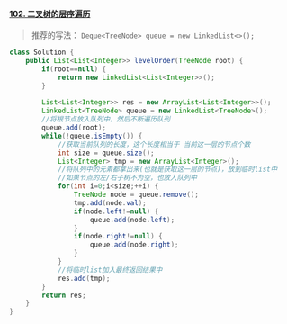 #### [102. 二叉树的层序遍历](https://leetcode-cn.com/problems/binary-tree-level-order-traversal/)

> 推荐的写法：
> `Deque<TreeNode> queue = new LinkedList<>();`

```java
class Solution {
	public List<List<Integer>> levelOrder(TreeNode root) {
		if(root==null) {
			return new LinkedList<List<Integer>>();
		}
		
		List<List<Integer>> res = new ArrayList<List<Integer>>();
		LinkedList<TreeNode> queue = new LinkedList<TreeNode>();
		//将根节点放入队列中，然后不断遍历队列
		queue.add(root);
		while(!queue.isEmpty()) {
			//获取当前队列的长度，这个长度相当于 当前这一层的节点个数
			int size = queue.size();
			List<Integer> tmp = new ArrayList<Integer>();
			//将队列中的元素都拿出来(也就是获取这一层的节点)，放到临时list中
			//如果节点的左/右子树不为空，也放入队列中
			for(int i=0;i<size;++i) {
				TreeNode node = queue.remove();
				tmp.add(node.val);
				if(node.left!=null) {
					queue.add(node.left);
				}
				if(node.right!=null) {
					queue.add(node.right);
				}
			}
			//将临时list加入最终返回结果中
			res.add(tmp);
		}
		return res;
	}
}
```


